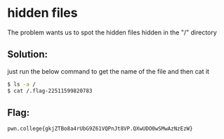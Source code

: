 
# hidden files 

The problem wants us to spot the hidden files hidden in the "/" directory

## Solution:

just run the below command to get the name of the file and then cat it 


```sh
$ ls -a /
$ cat /.flag-22511599820783 
```

## Flag: 

```
pwn.college{gkjZTBo8a4rUbG9Z61VQPnJt8VP.QXwUDO0wSMwAzNzEzW}
```


